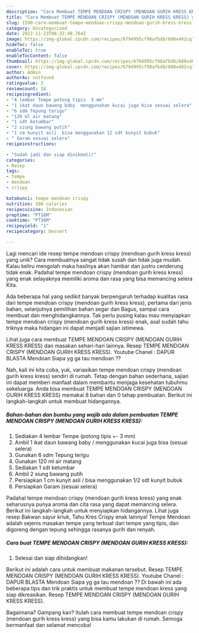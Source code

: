 ```yaml
---
description: "Cara Membuat TEMPE MENDOAN CRISPY (MENDOAN GURIH KRESS KRESS) yang Enak"
title: "Cara Membuat TEMPE MENDOAN CRISPY (MENDOAN GURIH KRESS KRESS) yang Enak"
slug: 1590-cara-membuat-tempe-mendoan-crispy-mendoan-gurih-kress-kress-yang-enak
category: Uncategorized
date: 2022-11-23T06:32:40.764Z
image: https://img-global.cpcdn.com/recipes/6794995cf98afbd8/680x482cq70/tempe-mendoan-crispy-mendoan-gurih-kress-kress-foto-resep-utama.jpg
hideToc: false
enableToc: true
enableTocContent: false
thumbnail: https://img-global.cpcdn.com/recipes/6794995cf98afbd8/680x482cq70/tempe-mendoan-crispy-mendoan-gurih-kress-kress-foto-resep-utama.jpg
cover: https://img-global.cpcdn.com/recipes/6794995cf98afbd8/680x482cq70/tempe-mendoan-crispy-mendoan-gurih-kress-kress-foto-resep-utama.jpg
author: Admin
authorAv: notfound
ratingvalue: 3
reviewcount: 18
recipeingredient:
- "4 lembar Tempe potong tipis  3 mm"
- "1 ikat daun bawang baby  menggunakan kucai juga bisa sesuai selera"
- "6 sdm Tepung terigu"
- "120 ml air matang"
- "1 sdt ketumbar"
- "2 siung bawang putih"
- "1 cm kunyit asli  bisa menggunakan 12 sdt kunyit bubuk"
- " Garam sesuai selera"
recipeinstructions:

- "Sudah jadi dan siap dinikmati!"
categories:
- Resep
tags:
- tempe
- mendoan
- crispy

katakunci: tempe mendoan crispy 
nutrition: 260 calories
recipecuisine: Indonesian
preptime: "PT16M"
cooktime: "PT36M"
recipeyield: "1"
recipecategory: Dessert

---
```





Lagi mencari ide resep tempe mendoan crispy (mendoan gurih kress kress) yang unik? Cara membuatnya sangat tidak susah dan tidak juga mudah. Kalau keliru mengolah maka hasilnya akan hambar dan justru cenderung tidak enak. Padahal tempe mendoan crispy (mendoan gurih kress kress) yang enak selayaknya memiliki aroma dan rasa yang bisa memancing selera Kita.





Ada beberapa hal yang sedikit banyak berpengaruh terhadap kualitas rasa dari tempe mendoan crispy (mendoan gurih kress kress), pertama dari jenis bahan, selanjutnya pemilihan bahan segar dan Bagus, sampai cara membuat dan menghidangkannya. Tak perlu pusing kalau mau menyiapkan tempe mendoan crispy (mendoan gurih kress kress) enak,      asal sudah tahu triknya maka hidangan ini dapat menjadi sajian istimewa.














Lihat juga cara membuat TEMPE MENDOAN CRISPY (MENDOAN GURIH KRESS KRESS) dan masakan sehari-hari lainnya. Resep TEMPE MENDOAN CRISPY (MENDOAN GURIH KRESS KRESS). Youtube Chanel : DAPUR BLASTA Mendoan Siapa yg ga tau mendoan ??






Nah, kali ini kita coba, yuk, variasikan tempe mendoan crispy (mendoan gurih kress kress) sendiri di rumah. Tetap dengan bahan sederhana, sajian ini dapat memberi manfaat dalam membantu menjaga kesehatan tubuhmu sekeluarga. Anda bisa membuat TEMPE MENDOAN CRISPY (MENDOAN GURIH KRESS KRESS) memakai 8 bahan dan 0 tahap pembuatan. Berikut ini langkah-langkah untuk membuat hidangannya.

<!--inarticleads1-->

##### Bahan-bahan dan bumbu yang wajib ada dalam pembuatan TEMPE MENDOAN CRISPY (MENDOAN GURIH KRESS KRESS):

1. Sediakan 4 lembar Tempe (potong tipis +- 3 mm)
1. Ambil 1 ikat daun bawang baby / menggunakan kucai juga bisa (sesuai selera)
1. Gunakan 6 sdm Tepung terigu
1. Gunakan 120 ml air matang
1. Sediakan 1 sdt ketumbar
1. Ambil 2 siung bawang putih
1. Persiapkan 1 cm kunyit asli / bisa menggunakan 1/2 sdt kunyit bubuk
1. Persiapkan  Garam (sesuai selera)


Padahal tempe mendoan crispy (mendoan gurih kress kress) yang enak seharusnya punya aroma dan cita rasa yang dapat memancing selera. Berikut ini langkah-langkah untuk menyiapkan hidangannya. Lihat juga resep Bakwan sayur kriuk, Tahu Kres Crispy enak lainnya! Tempe Mendoan adalah sejenis masakan tempe yang terbuat dari tempe yang tipis, dan digoreng dengan tepung sehingga rasanya gurih dan renyah. 

<!--inarticleads2-->

##### Cara buat TEMPE MENDOAN CRISPY (MENDOAN GURIH KRESS KRESS):


1. Selesai dan siap dihidangkan!

Berikut ini adalah cara untuk membuat makanan tersebut. Resep TEMPE MENDOAN CRISPY (MENDOAN GURIH KRESS KRESS). Youtube Chanel : DAPUR BLASTA Mendoan Siapa yg ga tau mendoan ?? Di bawah ini ada beberapa tips dan trik praktis untuk membuat tempe mendoan kress yang siap dikreasikan. Resep TEMPE MENDOAN CRISPY (MENDOAN GURIH KRESS KRESS). 

Bagaimana? Gampang kan? Itulah cara membuat tempe mendoan crispy (mendoan gurih kress kress) yang bisa kamu lakukan di rumah. Semoga bermanfaat dan selamat mencoba!
